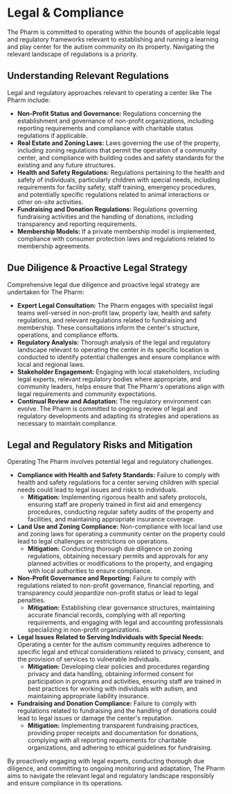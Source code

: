 # Legal & Compliance

The Pharm is committed to operating within the bounds of applicable legal and regulatory frameworks relevant to establishing and running a learning and play center for the autism community on its property. Navigating the relevant landscape of regulations is a priority.

## Understanding Relevant Regulations

Legal and regulatory approaches relevant to operating a center like The Pharm include:

*   **Non-Profit Status and Governance:** Regulations concerning the establishment and governance of non-profit organizations, including reporting requirements and compliance with charitable status regulations if applicable.
*   **Real Estate and Zoning Laws:** Laws governing the use of the property, including zoning regulations that permit the operation of a community center, and compliance with building codes and safety standards for the existing and any future structures.
*   **Health and Safety Regulations:** Regulations pertaining to the health and safety of individuals, particularly children with special needs, including requirements for facility safety, staff training, emergency procedures, and potentially specific regulations related to animal interactions or other on-site activities.
*   **Fundraising and Donation Regulations:** Regulations governing fundraising activities and the handling of donations, including transparency and reporting requirements.
*   **Membership Models:** If a private membership model is implemented, compliance with consumer protection laws and regulations related to membership agreements.

## Due Diligence & Proactive Legal Strategy

Comprehensive legal due diligence and proactive legal strategy are undertaken for The Pharm:

*   **Expert Legal Consultation:** The Pharm engages with specialist legal teams well-versed in non-profit law, property law, health and safety regulations, and relevant regulations related to fundraising and membership. These consultations inform the center's structure, operations, and compliance efforts.
*   **Regulatory Analysis:** Thorough analysis of the legal and regulatory landscape relevant to operating the center in its specific location is conducted to identify potential challenges and ensure compliance with local and regional laws.
*   **Stakeholder Engagement:** Engaging with local stakeholders, including legal experts, relevant regulatory bodies where appropriate, and community leaders, helps ensure that The Pharm's operations align with legal requirements and community expectations.
*   **Continual Review and Adaptation:** The regulatory environment can evolve. The Pharm is committed to ongoing review of legal and regulatory developments and adapting its strategies and operations as necessary to maintain compliance.

## Legal and Regulatory Risks and Mitigation

Operating The Pharm involves potential legal and regulatory challenges.

*   **Compliance with Health and Safety Standards:** Failure to comply with health and safety regulations for a center serving children with special needs could lead to legal issues and risks to individuals.
    *   **Mitigation:** Implementing rigorous health and safety protocols, ensuring staff are properly trained in first aid and emergency procedures, conducting regular safety audits of the property and facilities, and maintaining appropriate insurance coverage.
*   **Land Use and Zoning Compliance:** Non-compliance with local land use and zoning laws for operating a community center on the property could lead to legal challenges or restrictions on operations.
    *   **Mitigation:** Conducting thorough due diligence on zoning regulations, obtaining necessary permits and approvals for any planned activities or modifications to the property, and engaging with local authorities to ensure compliance.
*   **Non-Profit Governance and Reporting:** Failure to comply with regulations related to non-profit governance, financial reporting, and transparency could jeopardize non-profit status or lead to legal penalties.
    *   **Mitigation:** Establishing clear governance structures, maintaining accurate financial records, complying with all reporting requirements, and engaging with legal and accounting professionals specializing in non-profit organizations.
*   **Legal Issues Related to Serving Individuals with Special Needs:** Operating a center for the autism community requires adherence to specific legal and ethical considerations related to privacy, consent, and the provision of services to vulnerable individuals.
    *   **Mitigation:** Developing clear policies and procedures regarding privacy and data handling, obtaining informed consent for participation in programs and activities, ensuring staff are trained in best practices for working with individuals with autism, and maintaining appropriate liability insurance.
*   **Fundraising and Donation Compliance:** Failure to comply with regulations related to fundraising and the handling of donations could lead to legal issues or damage the center's reputation.
    *   **Mitigation:** Implementing transparent fundraising practices, providing proper receipts and documentation for donations, complying with all reporting requirements for charitable organizations, and adhering to ethical guidelines for fundraising.

By proactively engaging with legal experts, conducting thorough due diligence, and committing to ongoing monitoring and adaptation, The Pharm aims to navigate the relevant legal and regulatory landscape responsibly and ensure compliance in its operations.
